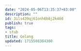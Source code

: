 ```yaml
---
date: "2024-05-06T13:35:37+03:00"
description: ""
id: 3ils439qj61onh6b8j2k460
publish: true
tags:
- stub
title: Golang
updated: 1715508384300
---
```


